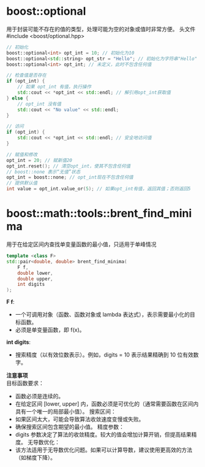 # boost::optional 
用于封装可能不存在的值的类型，处理可能为空的对象或值时非常方便。
头文件 #include <boost/optional.hpp>

```cpp
// 初始化
boost::optional<int> opt_int = 10; // 初始化为10
boost::optional<std::string> opt_str = "Hello"; // 初始化为字符串"Hello"
boost::optional<int> opt_int; // 未定义，此时不包含任何值

// 检查值是否存在
if (opt_int) {
    // 如果 opt_int 有值，执行操作
    std::cout << *opt_int << std::endl; // 解引用opt_int获取值
} else {
    // opt_int 没有值
    std::cout << "No value" << std::endl;
}

// 访问
if (opt_int) {
    std::cout << *opt_int << std::endl; // 安全地访问值
}

// 赋值和修改
opt_int = 20; // 赋新值20
opt_int.reset(); // 清空opt_int，使其不包含任何值
// boost::none 表示“无值”状态
opt_int = boost::none; // opt_int现在不包含任何值
// 提供默认值
int value = opt_int.value_or(5); // 如果opt_int有值，返回其值；否则返回5
```
# boost::math::tools::brent_find_minima
用于在给定区间内查找单变量函数的最小值，只适用于单峰情况
```cpp
template <class F>
std::pair<double, double> brent_find_minima(
    F f,
    double lower,
    double upper,
    int digits
);
```

**F f**:  
- 一个可调用对象（函数、函数对象或 lambda 表达式），表示需要最小化的目标函数。
- 必须是单变量函数，即 f(x)。

**int digits**:  
- 搜索精度（以有效位数表示）。例如，digits = 10 表示结果精确到 10 位有效数字。

**注意事项**  
目标函数要求：
- 函数必须是连续的。
- 在给定区间 [lower, upper] 内，函数必须是可优化的（通常需要函数在区间内具有一个唯一的局部最小值）。
搜索区间：
- 如果区间太大，可能会导致算法收敛速度变慢或失败。
- 确保搜索区间包含期望的最小值。
精度参数：
- digits 参数决定了算法的收敛精度。较大的值会增加计算开销，但提高结果精度。
无导数优化：
- 该方法适用于无导数优化问题。如果可以计算导数，建议使用更高效的方法（如梯度下降）。


